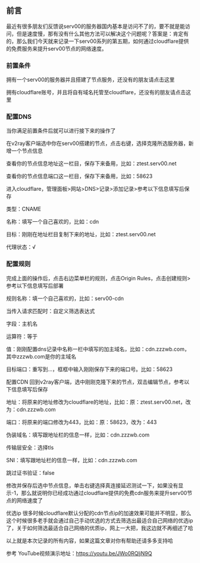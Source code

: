 ## 前言
最近有很多朋友们反馈说serv00的服务器国内基本是访问不了的，要不就是能访问，但是速度慢，那有没有什么其他方法可以解决这个问题呢？答案是：肯定有的，那么我们今天就来记录一下serv00系列的第五期，如何通过cloudflare提供的免费服务来提升serv00节点的网络速度。

### 前置条件
拥有一个serv00的服务器并且搭建了节点服务，还没有的朋友请点击这里

拥有cloudflare账号，并且将自有域名托管至cloudflare，还没有的朋友请点击这里

### 配置DNS
当你满足前置条件后就可以进行接下来的操作了

在v2ray客户端选中你在serv00搭建的节点，点击右键，选择克隆所选服务器，新增一个节点信息

查看你的节点信息地址这一栏目，保存下来备用，比如：ztest.serv00.net

查看你的节点信息端口这一栏目，保存下来备用，比如：58623

进入cloudflare，管理面板>网站>DNS>记录>添加记录>参考以下信息填写后保存

类型：CNAME

名称：填写一个自己喜欢的，比如：cdn

目标：刚刚在地址栏目复制下来的地址，比如：ztest.serv00.net

代理状态：√

### 配置规则
完成上面的操作后，点击右边菜单栏的规则，点击Origin Rules，点击创建规则>参考以下信息填写后部署

规则名称：填一个自己喜欢的，比如：serv00-cdn

当传入请求匹配时：自定义筛选表达式

字段：主机名

运算符：等于

值：刚刚配置dns记录中名称一栏中填写的加主域名，比如：cdn.zzzwb.com，其中zzzwb.com是你的主域名

目标端口：重写到...，框框中输入刚刚保存下来的端口号。比如：58623

配置CDN
回到v2ray客户端，选中刚刚克隆下来的节点，双击编辑节点，参考以下信息填写后保存

地址：将原来的地址修改为cloudflare的地址，比如：原：ztest.serv00.net，改为：cdn.zzzwb.com

端口：将原来的端口修改为443，比如：原：58623，改为：443

伪装域名：填写跟地址栏的信息一样，比如：cdn.zzzwb.com

传输层安全：选择tls

SNI：填写跟地址栏的信息一样，比如：cdn.zzzwb.com

跳过证书验证：false

修改并保存后选中节点信息，单击右键选择真连接延迟测试一下，如果没有显示-1，那么就说明你已经成功通过cloudflare提供的免费cdn服务来提升serv00节点的网络速度了

优选ip
很多时候cloudflare默认分配的cdn节点ip的加速效果可能并不明显，那么这个时候很多老手就会通过自己手动优选的方式去筛选出最适合自己网络的优选ip了，关于如何筛选最适合自己网络的优质ip，网上一大把，我这边就不再细述了哈

以上就是本次记录的所有内容，如果这篇文章对你有帮助还请多多支持哈

参考
YouTube视频演示地址：https://youtu.be/JWo0RQljN9Q
